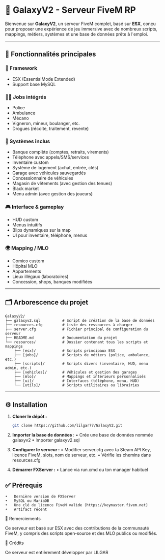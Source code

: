 # 🌌 GalaxyV2 - Serveur FiveM RP

Bienvenue sur **GalaxyV2**, un serveur FiveM complet, basé sur **ESX**, conçu pour proposer une expérience de jeu immersive avec de nombreux scripts, mappings, métiers, systèmes et une base de données prête à l'emploi.

---

## 🔧 Fonctionnalités principales

### 🧠 Framework
- ESX (EssentialMode Extended)
- Support base MySQL

### 👮‍♂️ Jobs intégrés
- Police
- Ambulance
- Mécano
- Vigneron, mineur, boulanger, etc.
- Drogues (récolte, traitement, revente)

### 🏦 Systèmes inclus
- Banque complète (comptes, retraits, virements)
- Téléphone avec appels/SMS/services
- Inventaire custom
- Système de logement (achat, entrée, clés)
- Garage avec véhicules sauvegardés
- Concessionnaire de véhicules
- Magasin de vêtements (avec gestion des tenues)
- Black market
- Menu admin (avec gestion des joueurs)

### 🎮 Interface & gameplay
- HUD custom
- Menus intuitifs
- Blips dynamiques sur la map
- UI pour inventaire, téléphone, menus

### 🌍 Mapping / MLO
- Comico custom
- Hôpital MLO
- Appartements
- Lieux illégaux (laboratoires)
- Concession, shops, banques modifiées

---

## 🗂️ Arborescence du projet
```
GalaxyV2/
├── galaxyv2.sql          # Script de création de la base de données
├── resources.cfg         # Liste des ressources à charger
├── server.cfg            # Fichier principal de configuration du serveur
├── README.md             # Documentation du projet
└── resources/            # Dossier contenant tous les scripts et mappings
    ├── [esx]/            # Scripts principaux ESX
    ├── [jobs]/           # Scripts de métiers (police, ambulance, etc.)
    ├── [scripts]/        # Scripts divers (inventaire, HUD, menu admin, etc.)
    ├── [vehicles]/       # Véhicules et gestion des garages
    ├── [mlo]/            # Mappings et intérieurs personnalisés
    ├── [ui]/             # Interfaces (téléphone, menu, HUD)
    └── [utils]/          # Scripts utilitaires ou librairies
```


---

## ⚙️ Installation

1. **Cloner le dépôt :**
   ```bash
   git clone https://github.com/lilgar77/GalaxyV2.git
   ```

2.	**Importer la base de données :**
	•	Crée une base de données nommée galaxyv2
	•	Importer galaxyv2.sql

3.	**Configurer le serveur :**
	•	Modifier server.cfg avec ta Steam API Key, licence FiveM, slots, nom de serveur, etc.
	•	Vérifie les chemins dans resources.cfg

4.	**Démarrer FXServer :**
	•	Lance via run.cmd ou ton manager habituel

## ✅ Prérequis
	•	Dernière version de FXServer
	•	MySQL ou MariaDB
	•	Une clé de licence FiveM valide (https://keymaster.fivem.net)
	•	Artifact récent

🙏 Remerciements

Ce serveur est basé sur ESX avec des contributions de la communauté FiveM, y compris des scripts open-source et des MLO publics ou modifiés.

🙌 Crédits

Ce serveur est entièrement développer par LILGAR
